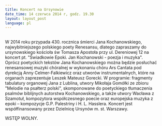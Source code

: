 ```yaml
---
title: Koncert na Ursynowie
date_time: 14 czerwca 2014 r, godz. 19.30
layout: layout_post
language: pl
---
```

<br>
W 2014 roku przypada 430. rocznica śmierci Jana Kochanowskiego, najwybitniejszego polskiego 
poety Renesansu, dlatego zapraszamy do ursynowskiego kościoła św Tomasza Apostoła przy
ul. Dereniowej 12 na koncert pt. "Świadkowie Epoki. Jan Kochanowski - poezja i muzyka". 
Oprócz poetyckich tekstów Jana Kochanowskiego można będzie posłuchać renesansowej muzyki
chóralnej w wykonaniu chóru Ars Cantata pod dyrekcją Anny Celmer-Falkiewicz oraz utworów
instrumentalnych, które na organach zaprezentuje Leszek Mateusz Gorecki. W programie: fragmenty 
tabulatury organowej Jana z Lublina, utwory Mikołaja Gomółki ze zbioru "Melodie na psałterz polski", 
skomponowane do poetyckiego tłumaczenia psalmów biblijnych autorstwa Kochanowskiego, a także 
utwory Wacława z Szamotuł, kompozytora współczesnego poecie oraz europejska muzyka z epoki – 
kompozycje G.P. Palestriny i H. L. Hasslera.
Koncert jest współfinansowany przez Dzielnicę Ursynów m. st. Warszawy. 

WSTĘP WOLNY.
